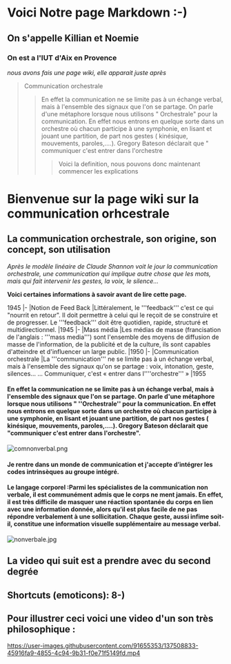 
#  Voici Notre page Markdown :-)
## On s'appelle Killian et Noemie 
### On est a l'IUT d'Aix en Provence
*nous avons fais une page wiki, elle apparait juste après*

> Communication orchestrale
>> En effet la communication ne se limite pas à un échange verbal, mais à l'ensemble des signaux que l'on se partage. On parle d'une métaphore lorsque nous utilisons " Orchestrale" pour la communication. En effet nous entrons en quelque sorte dans un orchestre où chacun participe à une symphonie, en lisant et jouant une partition, de part nos gestes ( kinésique, mouvements, paroles,....). Gregory Bateson déclarait que " communiquer c'est entrer dans l'orchestre 
>>> Voici la definition, nous pouvons donc maintenant commencer les explications 




# Bienvenue sur la page wiki sur la communication orhcestrale

## La communication orchestrale, son origine, son concept, son utilisation

*Après le modèle linéaire de Claude Shannon voit le jour la communication orchestrale, une communication qui implique autre chose que les mots, mais qui fait intervenir les gestes, la voix, le silence...*

**Voici certaines informations à savoir avant de lire cette page.** 

1945
|-
|Notion de Feed Back
|Littéralement, le '''feedback''' c'est ce qui "nourrit en retour". Il doit permettre à celui qui le reçoit de se construire et de progresser. Le '''feedback''' doit être quotidien, rapide, structuré et multidirectionnel.
|1945
|-
|Mass média
|Les médias de masse (francisation de l'anglais : '''mass media''') sont l'ensemble des moyens de diffusion de masse de l'information, de la publicité et de la culture, ils sont capables d'atteindre et d'influencer un large public.
|1950
|-
|Communication orchestrale
|La '''communication''' ne se limite pas à un échange verbal, mais à l'ensemble des signaux qu'on se partage : voix, intonation, geste, silences… ... Communiquer, c'est « entrer dans l''''orchestre''' »
|1955


#### En effet la communication ne se limite pas à un échange verbal, mais à l'ensemble des signaux que l'on se partage. On parle d'une métaphore lorsque nous utilisons " ''Orchestrale'' pour la communication. En effet nous entrons en quelque sorte dans un orchestre où chacun participe à une symphonie, en lisant et jouant une partition, de part nos gestes ( kinésique, mouvements, paroles,....). Gregory Bateson déclarait que "communiquer c'est entrer dans l'orchestre".
![comnonverbal.png](https://www.dlm-management.ch/wp-content/uploads/2017/11/AA5170A3-84E4-40FE-9710-94023FF1C73A.png) 
#### Je rentre dans un monde de communication  et j'accepte d’intégrer les codes intrinsèques au groupe intégré.
#### Le langage corporel :Parmi les spécialistes de la communication non verbale, il est communément admis que le corps ne ment jamais. En effet, il est très difficile de masquer une réaction spontanée du corps en lien avec une information donnée, alors qu’il est plus facile de ne pas répondre verbalement à une sollicitation. Chaque geste, aussi infime soit-il, constitue une information visuelle supplémentaire au message verbal.
![nonverbale.jpg](https://slideplayer.fr/slide/3478186/11/images/13/La+communication+dans+le+soin%2C+F+Bernard+et+H.+Musellec.jpg)



## La video qui suit est a prendre avec du second degrée 
## Shortcuts (emoticons):  8-) 

## Pour illustrer ceci voici une video d'un son très philosophique :



https://user-images.githubusercontent.com/91655353/137508833-45916fa9-4855-4c94-9b31-f0e71f5149fd.mp4



